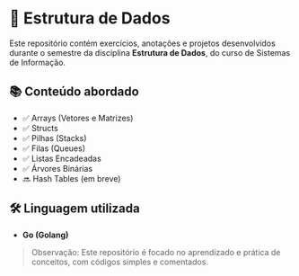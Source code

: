 # 📘 Estrutura de Dados

Este repositório contém exercícios, anotações e projetos desenvolvidos durante o semestre da disciplina **Estrutura de Dados**, do curso de Sistemas de Informação.

## 📚 Conteúdo abordado

- ✅ Arrays (Vetores e Matrizes)
- ✅ Structs
- ✅ Pilhas (Stacks)
- ✅ Filas (Queues)
- ✅ Listas Encadeadas
- ✅ Árvores Binárias
- 🔜 Hash Tables (em breve)

## 🛠 Linguagem utilizada

- **Go (Golang)**

> Observação: Este repositório é focado no aprendizado e prática de conceitos, com códigos simples e comentados.
